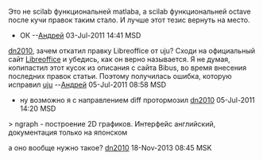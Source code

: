 Это не scilab функциональней matlabа, а scilab функциональней octave
после кучи правок таким стало. И лучше этот тезис вернуть на место.

  -
    ОК --[Андрей](User:adriano32 "wikilink") 03-Jul-2011 14:41 MSD

[dn2010](User:dn2010 "wikilink"), зачем откатил правку Libreoffice от
uju? Сходи на официальный сайт
[Libreoffice](http://www.libreoffice.org/) и убедись, как он верно
называется. Я не думая, копипастил этот кусок из описания с сайта
Bibus, во время внесения последних правок статьи. Поэтому получилась
ошибка, которую исправил [uju](User:uju "wikilink")
--[Андрей](User:adriano32 "wikilink") 05-Jul-2011 08:58 MSD

  -
    ну возможно я с направлением diff протормозил
    [dn2010](User:dn2010 "wikilink") 05-Jul-2011 14:20 MSD

\> ngraph - построение 2D графиков. Интерфейс английский, документация
только на японском

а оно вообще нужно такое? [dn2010](User:dn2010 "wikilink") 18-Nov-2013
08:45 MSK